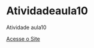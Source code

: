 # Atividadeaula10
 Atividade aula10
 
<a href="https://daniela1972-v.github.io/Faculdade_Inova_Tech/atividade.html">Acesse o Site</a>